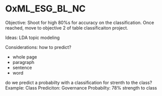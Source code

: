 # OxML_ESG_BL_NC

Objective: 
Shoot for high 80%s for accuracy on the classification. Once reached, move to objective 2 of table classificaiton project. 

Ideas: 
LDA topic modeling 

Considerations: 
how to predict? 
- whole page
- paragraph 
- sentence 
- word

do we predict a probabilty with a classification for strenth to the class? 
Example: Class Prediciton: Governance Probabilty: 78% strength to class
